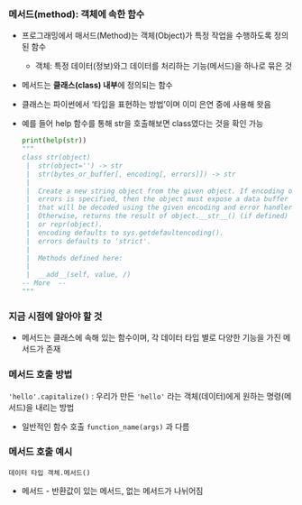 ### 메서드(method): 객체에 속한 함수

- 프로그래밍에서 매서드(Method)는 객체(Object)가 특정 작업을 수행하도록 정의된 함수
    - 객체: 특정 데이터(정보)와그 데이터를 처리하는 기능(메서드)을 하나로 묶은 것
- 메서드는 **클래스(class) 내부**에 정의되는 함수
- 클래스는 파이썬에서 ‘타입을 표현하는 방법’이며 이미 은연 중에 사용해 왓음
- 예를 들어 help 함수를 통해 str을 호출해보면 class였다는 것을 확인 가능
    
    ```python
    print(help(str))
    """
    class str(object)
     |  str(object='') -> str
     |  str(bytes_or_buffer[, encoding[, errors]]) -> str
     |  
     |  Create a new string object from the given object. If encoding or
     |  errors is specified, then the object must expose a data buffer
     |  that will be decoded using the given encoding and error handler.
     |  Otherwise, returns the result of object.__str__() (if defined)
     |  or repr(object).
     |  encoding defaults to sys.getdefaultencoding().
     |  errors defaults to 'strict'.
     |
     |  Methods defined here:
     |
     |  __add__(self, value, /)
    -- More  --
    """
    ```
    

### 지금 시점에 알아야 할 것

- 메서드는 클래스에 속해 있는 함수이며, 각 데이터 타입 별로 다양한 기능을 가진 메서드가 존재

### 메서드 호출 방법

`'hello'.capitalize()` : 우리가 만든 `'hello'` 라는 객체(데이터)에게 원하는 명령(메서드)을 내리는 방법

- 일반적인 함수 호출 `function_name(args)` 과 다름

### 메서드 호출 예시

`데이터 타입 객체.메서드()` 

- 메서드 - 반환값이 있는 메서드, 없는 메서드가 나뉘어짐
